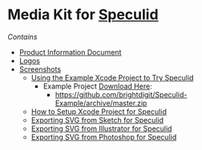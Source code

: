# Media Kit for [Speculid](https://speculid.com)

_Contains_

* [Product Information Document](Product_Information_and_Media_Kit.pdf)
* [Logos](Logos)
* [Screenshots](Screenshots)
  * [Using the Example Xcode Project to Try Speculid](screenshots/using-example-project)
    * Example Project [Download Here](https://github.com/brightdigit/Speculid-Example/archive/master.zip):
      * https://github.com/brightdigit/Speculid-Example/archive/master.zip
  * [How to Setup Xcode Project for Speculid](screenshots/xcode-setup)
  * [Exporting SVG from Sketch for Speculid](screenshots/svg-export/sketch)
  * [Exporting SVG from Illustrator for Speculid](screenshots/svg-export/illustrator)
  * [Exporting SVG from Photoshop for Speculid](screenshots/svg-export/photoshop)
